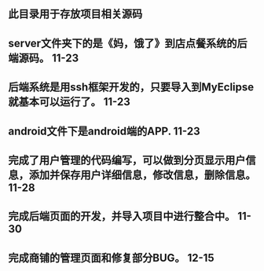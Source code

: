 ## 此目录用于存放项目相关源码
## server文件夹下的是《妈，饿了》到店点餐系统的后端源码。    11-23
## 后端系统是用ssh框架开发的，只要导入到MyEclipse就基本可以运行了。       11-23
## android文件下是android端的APP.     11-23
## 完成了用户管理的代码编写，可以做到分页显示用户信息，添加并保存用户详细信息，修改信息，删除信息。  11-28
## 完成后端页面的开发，并导入项目中进行整合中。 11-30
## 完成商铺的管理页面和修复部分BUG。  12-15